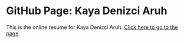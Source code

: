 # GitHub Page: Kaya Denizci Aruh
This is the online resume for Kaya Denizci Aruh. [Click here to go to the page](https://kayadenizciaruh.github.io/portfolio).
